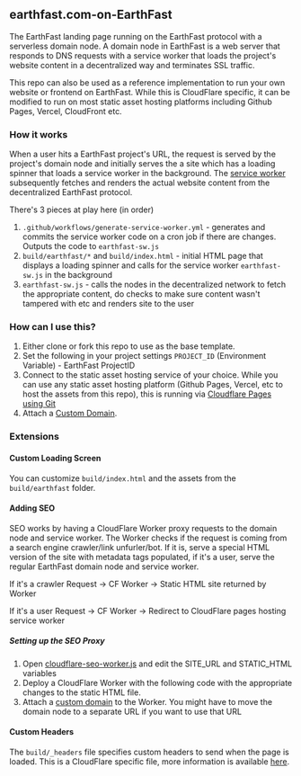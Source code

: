 ## earthfast.com-on-EarthFast

The EarthFast landing page running on the EarthFast protocol with a serverless domain node. A domain node in EarthFast is a web server that responds to DNS requests with a service worker that loads the project's website content in a decentralized way and terminates SSL traffic.

This repo can also be used as a reference implementation to run your own website or frontend on EarthFast. While this is CloudFlare specific, it can be modified to run on most static asset hosting platforms including Github Pages, Vercel, CloudFront etc.

### How it works

When a user hits a EarthFast project's URL, the request is served by the project's domain node and initially serves the a site which has a loading spinner that loads a service worker in the background. The [service worker](https://github.com/earthfast/service-worker) subsequently fetches and renders the actual website content from the decentralized EarthFast protocol.


There's 3 pieces at play here (in order)
1. `.github/workflows/generate-service-worker.yml` - generates and commits the service worker code on a cron job if there are changes. Outputs the code to `earthfast-sw.js`
2. `build/earthfast/*` and `build/index.html` - initial HTML page that displays a loading spinner and calls for the service worker `earthfast-sw.js` in the background
3. `earthfast-sw.js` - calls the nodes in the decentralized network to fetch the appropriate content, do checks to make sure content wasn't tampered with etc and renders site to the user

### How can I use this?

1. Either clone or fork this repo to use as the base template. 
2. Set the following in your project settings
`PROJECT_ID` (Environment Variable) - EarthFast ProjectID
3. Connect to the static asset hosting service of your choice. While you can use any static asset hosting platform (Github Pages, Vercel, etc to host the assets from this repo), this is running via [Cloudflare Pages using Git](https://developers.cloudflare.com/pages/framework-guides/deploy-anything/#deploy-with-cloudflare-pages)
4. Attach a [Custom Domain](https://developers.cloudflare.com/pages/configuration/custom-domains/).


### Extensions

#### Custom Loading Screen

You can customize `build/index.html` and the assets from the `build/earthfast` folder.

#### Adding SEO 
SEO works by having a CloudFlare Worker proxy requests to the domain node and service worker. The Worker checks if the request is coming from a search engine crawler/link unfurler/bot. If it is, serve a special HTML version of the site with metadata tags populated, if it's a user, serve the regular EarthFast domain node and service worker.

If it's a crawler
Request -> CF Worker -> Static HTML site returned by Worker

If it's a user
Request -> CF Worker -> Redirect to CloudFlare pages hosting service worker

##### Setting up the SEO Proxy
1. Open [cloudflare-seo-worker.js](extensions/cloudflare-seo-worker.js) and edit the SITE_URL and STATIC_HTML variables
2. Deploy a CloudFlare Worker with the following code with the appropriate changes to the static HTML file.
3. Attach a [custom domain](https://developers.cloudflare.com/workers/configuration/routing/custom-domains/) to the Worker. You might have to move the domain node to a separate URL if you want to use that URL

#### Custom Headers
The `build/_headers` file specifies custom headers to send when the page is loaded. This is a CloudFlare specific file, more information is available [here](https://developers.cloudflare.com/pages/configuration/headers).